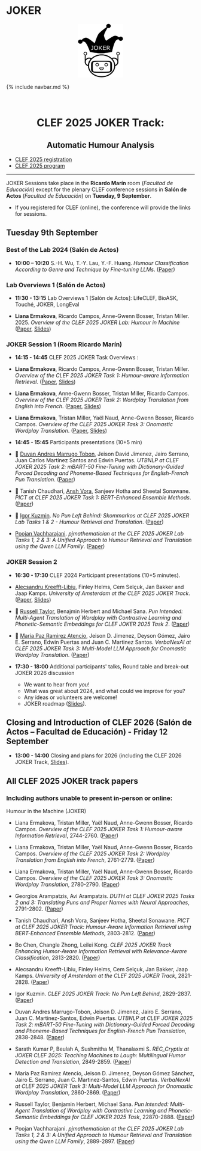 # JOKER
<p align="center">
  <img src="./img/joker.png" width="120" height="142">
</p>

{% include navbar.md %}

<br>
  <h1 align="center">CLEF 2025 JOKER Track:</h1>
  <h2 align="center">Automatic Humour Analysis</h2>

* [CLEF 2025 registration](https://clef2025.clef-initiative.eu/index.php?page=Pages/registrationConference.html)
* [CLEF 2025 program](https://clef2025.clef-initiative.eu/index.php?page=Pages/programme.html)
  
<!---* [CLEF 2025 LNCS Proceedings, Vol I](https://doi.org/10.1007/978-3-031-71736-9)
* [CLEF 2025 LNCS Proceedings, Vol II](https://doi.org/10.1007/978-3-031-71908-0)
* [CLEF 2025 Working Notes](https://ceur-ws.org/Vol-3740/)-->
  

------------------------------------------------------------
JOKER Sessions take place in the **Ricardo Marín** room (_Facultad de Educación_) except for the plenary CLEF conference sessions in **Salón de Actos** (_Facultad de Educación_) on **Tuesday, 9 September**.

* If you registered for CLEF (online), the conference will provide the links for sessions.

## Tuesday 9th September 

### Best of the Lab 2024 (Salón de Actos)
* **10:00 – 10:20** S.-H. Wu, T.-Y. Lau, Y.-F. Huang. _Humour Classification According to Genre and Technique by Fine-tuning LLMs_.
([Paper](https://link.springer.com/content/pdf/10.1007/978-3-032-04354-2_11))

### Lab Overviews 1 (Salón de Actos)
* **11:30 - 13:15**	Lab Overviews 1 [Salón de Actos]: LifeCLEF, BioASK, Touché, JOKER, LongEval

* **Liana Ermakova**, Ricardo Campos, Anne-Gwenn Bosser, Tristan Miller. 2025. _Overview of the CLEF 2025 JOKER Lab: Humour in Machine_
([Paper](https://link.springer.com/content/pdf/10.1007/978-3-032-04354-2_18), [Slides](slides/CLEF25JOKER-Track_Overview.pdf))

### JOKER Session 1 (Room Ricardo Marín)

* **14:15 - 14:45** CLEF 2025 JOKER Task Overviews <!---([Slides](slides/CLEF24_JOKER_Task_Overviews.pdf))-->:

* **Liana Ermakova**, Ricardo Campos, Anne-Gwenn Bosser, Tristan Miller. 
_Overview of the CLEF 2025 JOKER Task 1: Humour-aware Information Retrieval_.
([Paper](https://www.dei.unipd.it/~faggioli/temp/clef2025/paper_218.pdf), [Slides](slides/CLEF25JOKER-Task_Overview.pdf))

* **Liana Ermakova**, Anne-Gwenn Bosser, Tristan Miller, Ricardo Campos.
_Overview of the CLEF 2025 JOKER Task 2: Wordplay Translation from English into French_. 
([Paper](https://www.dei.unipd.it/~faggioli/temp/clef2025/paper_219.pdf), [Slides](slides/CLEF25JOKER-Task_Overview.pdf))

* **Liana Ermakova**, Tristan Miller, Yaël Naud, Anne-Gwenn Bosser, Ricardo Campos. 
_Overview of the CLEF 2025 JOKER Task 3: Onomastic Wordplay Translation_.
([Paper](https://www.dei.unipd.it/~faggioli/temp/clef2025/paper_220.pdf), [Slides](slides/CLEF25JOKER-Task_Overview.pdf))

* **14:45 - 15:45** Participants presentations (10+5 min)

* 📶 <ins>Duvan Andres Marrugo Tobon</ins>, Jeison David Jimenez, Jairo Serrano, Juan Carlos Martinez Santos and Edwin Puertas.
_UTBNLP at CLEF JOKER 2025 Task 2: mBART-50 Fine-Tuning with Dictionary-Guided Forced Decoding and Phoneme-Based Techniques for English-French Pun Translation_.
([Paper](https://www.dei.unipd.it/~faggioli/temp/clef2025/paper_226.pdf))
  
* 📶 Tanish Chaudhari, <ins>Ansh Vora</ins>, Sanjeev Hotha and Sheetal Sonawane.
_PICT at CLEF 2025 JOKER Task 1: BERT-Enhanced Ensemble Methods_.
([Paper](https://www.dei.unipd.it/~faggioli/temp/clef2025/paper_222.pdf))

* 📶 <ins>Igor Kuzmin</ins>.
_No Pun Left Behind: Skommarkos at CLEF 2025 JOKER Lab Tasks 1 \& 2 - Humour Retrieval and Translation_.
([Paper](https://www.dei.unipd.it/~faggioli/temp/clef2025/paper_225.pdf))

<!---* Bo Chen, Changle Zhong and Leilei Kong.
_CLEF 2025 JOKER Track Enhancing Humor-Aware Information Retrieval with Relevance-Aware Classification_.
([Paper](https://ceur-ws.org/Vol-3740/paper-173.pdf))-->

* <ins>Poojan Vachharajani</ins>.
_pjmathematician at the CLEF 2025 JOKER Lab Tasks 1, 2 & 3: A Unified Approach to Humour Retrieval and Translation using the Qwen LLM Family_.
([Paper](https://www.dei.unipd.it/~faggioli/temp/clef2025/paper_230.pdf))

### JOKER Session 2

* **16:30 - 17:30** CLEF 2024 Participant presentations (10+5 minutes).

* <ins>Alecsandru Kreefft-Libiu</ins>, Finley Helms, Cem Selçuk, Jan Bakker and Jaap Kamps.
_University of Amsterdam at the CLEF 2025 JOKER Track_.
([Paper](https://www.dei.unipd.it/~faggioli/temp/clef2025/paper_224.pdf), [Slides](slides/CLEF25JOKER-UvA.pdf))

<!---* Sarath Kumar P, Beulah A, Sushmitha M and Thanalaxmi S.
_REC_Cryptix at JOKER CLEF 2025: Teaching Machines to Laugh: Multilingual Humor Detection and Translation_.
([Paper](https://ceur-ws.org/Vol-3740/paper-171.pdf), [Slides](slides/JokerCLEF2024ReginaPetra.pdf))-->

* 📶 <ins>Russell Taylor</ins>, Benajmin Herbert and Michael Sana.
_Pun Intended: Multi-Agent Translation of Wordplay with Contrastive Learning and Phonetic-Semantic Embeddings for CLEF JOKER 2025 Task 2_.
([Paper](https://www.dei.unipd.it/~faggioli/temp/clef2025/paper_229.pdf))

<!---* Giorgos Arampatzis and Avi Arampatzis.
_DUTH at CLEF JOKER 2025 Tasks 2 and 3: Translating Puns and Proper Names with Neural Approaches_.
([Paper](https://ceur-ws.org/Vol-3740/paper-176.pdf))-->

* 📶 <ins>Maria Paz Ramirez Atencio</ins>, Jeison D. Jimenez, Deyson Gómez, Jairo E. Serrano, Edwin Puertas and Juan C. Martinez Santos.
_VerbaNexAI at CLEF 2025 JOKER Task 3: Multi-Model LLM Approach for Onomastic Wordplay Translation_.
([Paper](https://www.dei.unipd.it/~faggioli/temp/clef2025/paper_228.pdf))

* **17:30 - 18:00** Additional participants' talks, Round table and break-out JOKER 2026 discussion
    * We want to hear from *you*!
    * What was great about 2024, and what could we improve for you?
    * Any ideas or volunteers are welcome!
    * JOKER roadmap ([Slides](slides/CLEF26JOKER-Track_Overview.pdf)).

## Closing and Introduction of CLEF 2026 (Salón de Actos – Facultad de Educación) - Friday 12 September

* **13:00 - 14:00** Closing and plans for 2026 (including the CLEF 2026 JOKER Track, [Slides](slides/CLEF26JOKER-Track_Overview.pdf)).

## All CLEF 2025 JOKER track papers 

### Including authors unable to present in-person or online:

Humour in the Machine (JOKER)

* Liana Ermakova, Tristan Miller, Yaël Naud, Anne-Gwenn Bosser, Ricardo Campos.
_Overview of the CLEF 2025 JOKER Task 1: Humour-aware Information Retrieval_, 2744-2760.
([Paper](https://www.dei.unipd.it/~faggioli/temp/clef2025/paper_218.pdf))

* Liana Ermakova, Tristan Miller, Yaël Naud, Anne-Gwenn Bosser, Ricardo Campos.
_Overview of the CLEF 2025 JOKER Task 2: Wordplay Translation from English into French_, 2761-2779.
([Paper](https://www.dei.unipd.it/~faggioli/temp/clef2025/paper_219.pdf))

* Liana Ermakova, Tristan Miller, Yaël Naud, Anne-Gwenn Bosser, Ricardo Campos.
_Overview of the CLEF 2025 JOKER Task 3: Onomastic Wordplay Translation_, 2780-2790.
([Paper](https://www.dei.unipd.it/~faggioli/temp/clef2025/paper_220.pdf))

* Georgios Arampatzis, Avi Arampatzis.
_DUTH at CLEF JOKER 2025 Tasks 2 and 3: Translating Puns and Proper Names with Neural Approaches_, 2791-2802.
([Paper](https://www.dei.unipd.it/~faggioli/temp/clef2025/paper_221.pdf))

* Tanish Chaudhari, Ansh Vora, Sanjeev Hotha, Sheetal Sonawane.
_PICT at CLEF 2025 JOKER Track: Humour-Aware Information Retrieval using BERT-Enhanced Ensemble Methods_, 2803-2812.
([Paper](https://www.dei.unipd.it/~faggioli/temp/clef2025/paper_222.pdf))

* Bo Chen, Changle Zhong, Leilei Kong.
_CLEF 2025 JOKER Track Enhancing Humor-Aware Information Retrieval with Relevance-Aware Classification_, 2813-2820.
([Paper](https://www.dei.unipd.it/~faggioli/temp/clef2025/paper_223.pdf))

* Alecsandru Kreefft-Libiu, Finley Helms, Cem Selçuk, Jan Bakker, Jaap Kamps.
_University of Amsterdam at the CLEF 2025 JOKER Track_, 2821-2828.
([Paper](https://www.dei.unipd.it/~faggioli/temp/clef2025/paper_224.pdf))

* Igor Kuzmin.
_CLEF 2025 JOKER Track: No Pun Left Behind_, 2829-2837.
([Paper](https://www.dei.unipd.it/~faggioli/temp/clef2025/paper_225.pdf))

* Duvan Andres Marrugo-Tobon, Jeison D. Jimenez, Jairo E. Serrano, Juan C. Martinez-Santos, Edwin Puertas.
_UTBNLP at CLEF JOKER 2025 Task 2: mBART-50 Fine-Tuning with Dictionary-Guided Forced Decoding and Phoneme-Based Techniques for English-French Pun Translation_, 2838-2848.
([Paper](https://www.dei.unipd.it/~faggioli/temp/clef2025/paper_226.pdf))

* Sarath Kumar P, Beulah A, Sushmitha M, Thanalaxmi S.
_REC_Cryptix at JOKER CLEF 2025: Teaching Machines to Laugh: Multilingual Humor Detection and Translation_, 2849-2859.
([Paper](https://www.dei.unipd.it/~faggioli/temp/clef2025/paper_227.pdf))

* Maria Paz Ramirez Atencio, Jeison D. Jimenez, Deyson Gómez Sánchez, Jairo E. Serrano, Juan C. Martinez-Santos, Edwin Puertas. 
_VerbaNexAI at CLEF 2025 JOKER Task 3: Multi-Model LLM Approach for Onomastic Wordplay Translation_, 2860-2869.
([Paper](https://www.dei.unipd.it/~faggioli/temp/clef2025/paper_228.pdf))

* Russell Taylor, Benjamin Herbert, Michael Sana.
_Pun Intended: Multi-Agent Translation of Wordplay with Contrastive Learning and Phonetic-Semantic Embeddings for CLEF JOKER 2025 Task_, 22870-2888.
([Paper](https://www.dei.unipd.it/~faggioli/temp/clef2025/paper_229.pdf))

* Poojan Vachharajani.
_pjmathematician at the CLEF 2025 JOKER Lab Tasks 1, 2 & 3: A Unified Approach to Humour Retrieval and Translation using the Qwen LLM Family_, 2889-2897.
([Paper](https://www.dei.unipd.it/~faggioli/temp/clef2025/paper_230.pdf))


